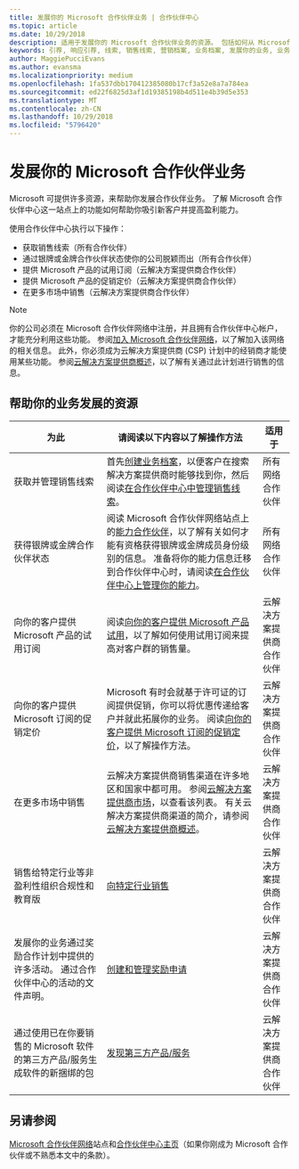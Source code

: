 ```yaml
---
title: 发展你的 Microsoft 合作伙伴业务 | 合作伙伴中心
ms.topic: article
ms.date: 10/29/2018
description: 适用于发展你的 Microsoft 合作伙伴业务的资源。 包括如何从 Microsoft 获得销售线索（引荐）。
keywords: 引荐, 响应引荐, 线索, 销售线索, 营销档案, 业务档案, 发展你的业务, 业务机会, 能力, 银牌成员资格, 金牌成员资格, 试用产品/服务, 市场扩张, 国家云
author: MaggiePucciEvans
ms.author: evansma
ms.localizationpriority: medium
ms.openlocfilehash: 1fa537dbb170412385080b17cf3a52e8a7a784ea
ms.sourcegitcommit: ed22f6825d3af1d19385198b4d511e4b39d5e353
ms.translationtype: MT
ms.contentlocale: zh-CN
ms.lasthandoff: 10/29/2018
ms.locfileid: "5796420"
---
```

# <a name="grow-your-microsoft-partner-business"></a>发展你的 Microsoft 合作伙伴业务 

Microsoft 可提供许多资源，来帮助你发展合作伙伴业务。 了解 Microsoft 合作伙伴中心这一站点上的功能如何帮助你吸引新客户并提高盈利能力。 

使用合作伙伴中心执行以下操作：

-   获取销售线索（所有合作伙伴）
-   通过银牌或金牌合作伙伴状态使你的公司脱颖而出（所有合作伙伴）
-   提供 Microsoft 产品的试用订阅（云解决方案提供商合作伙伴）
-   提供 Microsoft 产品的促销定价（云解决方案提供商合作伙伴）
-   在更多市场中销售（云解决方案提供商合作伙伴）

> [!NOTE]  
>  你的公司必须在 Microsoft 合作伙伴网络中注册，并且拥有合作伙伴中心帐户，才能充分利用这些功能。 参阅[加入 Microsoft 合作伙伴网络](mpn-overview.md)，以了解加入该网络的相关信息。 此外，你必须成为云解决方案提供商 (CSP) 计划中的经销商才能使用某些功能。 参阅[云解决方案提供商概述](csp-overview.md)，以了解有关通过此计划进行销售的信息。

## <a name="resources-to-help-your-business-grow"></a>帮助你的业务发展的资源

|  **为此**  |  **请阅读以下内容以了解操作方法**  |  **适用于**  |
|--------------|-----------|--------------
| 获取并管理销售线索 | 首先[创建业务档案](create-a-marketing-profile.md)，以便客户在搜索解决方案提供商时能够找到你，然后阅读[在合作伙伴中心中管理销售线索](responding-to-referrals.md)。 | 所有网络合作伙伴 |
| 获得银牌或金牌合作伙伴状态 | 阅读 Microsoft 合作伙伴网络站点上的[能力合作伙伴](https://partner.microsoft.com/membership/competencies)，以了解有关如何才能有资格获得银牌或金牌成员身份级别的信息。 准备将你的能力信息迁移到合作伙伴中心时，请阅读[在合作伙伴中心上管理你的能力](competencies.md)。 | 所有网络合作伙伴 |
| 向你的客户提供 Microsoft 产品的试用订阅 | 阅读[向你的客户提供 Microsoft 产品试用](offer-your-customers-trials-of-microsoft-products.md)，以了解如何使用试用订阅来提高对客户群的销售量。| 云解决方案提供商合作伙伴 |
| 向你的客户提供 Microsoft 订阅的促销定价 | Microsoft 有时会就基于许可证的订阅提供促销，你可以将优惠传递给客户并就此拓展你的业务。 阅读[向你的客户提供 Microsoft 订阅的促销定价](promotions.md)，以了解操作方法。 | 云解决方案提供商合作伙伴 |
| 在更多市场中销售 | 云解决方案提供商销售渠道在许多地区和国家中都可用。 参阅[云解决方案提供商市场](agreements.md)，以查看该列表。 有关云解决方案提供商渠道的简介，请参阅[云解决方案提供商概述](csp-overview.md)。  | 云解决方案提供商合作伙伴 |
销售给特定行业等非盈利性组织合规性和教育版|[向特定行业销售](get-special-pricing-for-offers.md)|云解决方案提供商合作伙伴|
|发展你的业务通过奖励合作计划中提供的许多活动。 通过合作伙伴中心的活动的文件声明。| [创建和管理奖励申请](create-incentives-claims.md)|云解决方案提供商合作伙伴|
|通过使用已在你要销售的 Microsoft 软件的第三方产品/服务生成软件的新捆绑的包|[发现第三方产品/服务](third-party-offers.md)|云解决方案提供商合作伙伴|

## <a name="see-also"></a>另请参阅

[Microsoft 合作伙伴网络](https://partner.microsoft.com)站点和[合作伙伴中心主页](https://partnercenter.microsoft.com/partner/home)（如果你刚成为 Microsoft 合作伙伴或不熟悉本文中的条款）。

